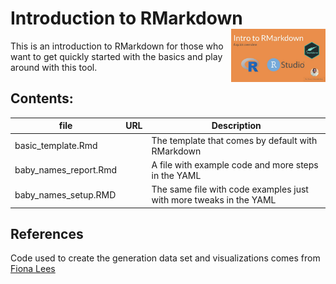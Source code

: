 
<!-- README.md is generated from README.Rmd. Please edit that file -->

# Introduction to RMarkdown <a href="https://www.youtube.com/watch?v=AjxgFVYMVnw"><img src="img/intro.jpg" align="right" width="30%"></a>

This is an introduction to RMarkdown for those who want to get quickly
started with the basics and play around with this tool.

## Contents:

| file                    | URL | Description                                                        |
|-------------------------|-----|--------------------------------------------------------------------|
| basic\_template.Rmd     |     | The template that comes by default with RMarkdown                  |
| baby\_names\_report.Rmd |     | A file with example code and more steps in the YAML                |
| baby\_names\_setup.RMD  |     | The same file with code examples just with more tweaks in the YAML |

## References

Code used to create the generation data set and visualizations comes
from [Fiona
Lees](https://github.com/fi-lees/tidy_tuesday/tree/master/2022/TT_2022_W12_BabyNames)
